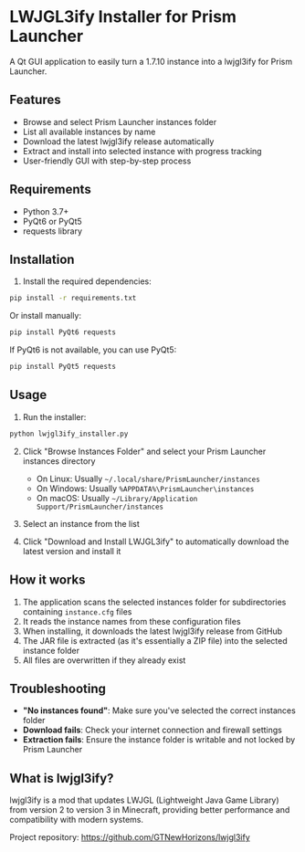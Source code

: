 # LWJGL3ify Installer for Prism Launcher

A Qt GUI application to easily turn a 1.7.10 instance into a lwjgl3ify for Prism Launcher.

## Features

- Browse and select Prism Launcher instances folder
- List all available instances by name
- Download the latest lwjgl3ify release automatically
- Extract and install into selected instance with progress tracking
- User-friendly GUI with step-by-step process

## Requirements

- Python 3.7+
- PyQt6 or PyQt5
- requests library

## Installation

1. Install the required dependencies:
```bash
pip install -r requirements.txt
```

Or install manually:
```bash
pip install PyQt6 requests
```

If PyQt6 is not available, you can use PyQt5:
```bash
pip install PyQt5 requests
```

## Usage

1. Run the installer:
```bash
python lwjgl3ify_installer.py
```

2. Click "Browse Instances Folder" and select your Prism Launcher instances directory
   - On Linux: Usually `~/.local/share/PrismLauncher/instances`
   - On Windows: Usually `%APPDATA%\PrismLauncher\instances`
   - On macOS: Usually `~/Library/Application Support/PrismLauncher/instances`

3. Select an instance from the list

4. Click "Download and Install LWJGL3ify" to automatically download the latest version and install it

## How it works

1. The application scans the selected instances folder for subdirectories containing `instance.cfg` files
2. It reads the instance names from these configuration files
3. When installing, it downloads the latest lwjgl3ify release from GitHub
4. The JAR file is extracted (as it's essentially a ZIP file) into the selected instance folder
5. All files are overwritten if they already exist

## Troubleshooting

- **"No instances found"**: Make sure you've selected the correct instances folder
- **Download fails**: Check your internet connection and firewall settings
- **Extraction fails**: Ensure the instance folder is writable and not locked by Prism Launcher

## What is lwjgl3ify?

lwjgl3ify is a mod that updates LWJGL (Lightweight Java Game Library) from version 2 to version 3 in Minecraft, providing better performance and compatibility with modern systems.

Project repository: https://github.com/GTNewHorizons/lwjgl3ify 
